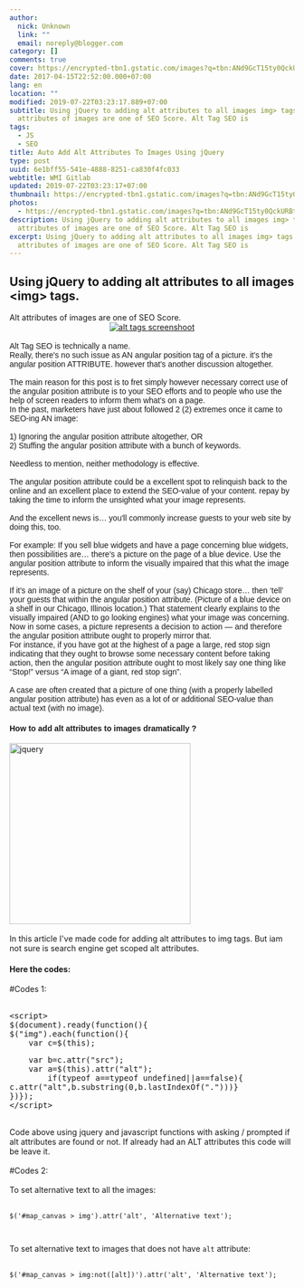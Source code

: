 ```yaml
---
author:
  nick: Unknown
  link: ""
  email: noreply@blogger.com
category: []
comments: true
cover: https://encrypted-tbn1.gstatic.com/images?q=tbn:ANd9GcT15ty0QckURBti5Zj3AddI7sOew19yh8zjKsfJC3Wlu0dFXd2rVQ
date: 2017-04-15T22:52:00.000+07:00
lang: en
location: ""
modified: 2019-07-22T03:23:17.889+07:00
subtitle: Using jQuery to adding alt attributes to all images img> tags. Alt
  attributes of images are one of SEO Score. Alt Tag SEO is
tags:
  - JS
  - SEO
title: Auto Add Alt Attributes To Images Using jQuery
type: post
uuid: 6e1bff55-541e-4888-8251-ca830f4fc033
webtitle: WMI Gitlab
updated: 2019-07-22T03:23:17+07:00
thumbnail: https://encrypted-tbn1.gstatic.com/images?q=tbn:ANd9GcT15ty0QckURBti5Zj3AddI7sOew19yh8zjKsfJC3Wlu0dFXd2rVQ
photos:
  - https://encrypted-tbn1.gstatic.com/images?q=tbn:ANd9GcT15ty0QckURBti5Zj3AddI7sOew19yh8zjKsfJC3Wlu0dFXd2rVQ
description: Using jQuery to adding alt attributes to all images img> tags. Alt
  attributes of images are one of SEO Score. Alt Tag SEO is
excerpt: Using jQuery to adding alt attributes to all images img> tags. Alt
  attributes of images are one of SEO Score. Alt Tag SEO is
---
```


<div dir="ltr" style="text-align: left;" trbidi="on"><h2>    Using jQuery to adding alt attributes to all images &lt;img&gt; tags. </h2>Alt attributes of images are one of SEO Score. <br><div class="separator" style="clear: both; text-align: center;"><a href="https://encrypted-tbn1.gstatic.com/images?q=tbn:ANd9GcT15ty0QckURBti5Zj3AddI7sOew19yh8zjKsfJC3Wlu0dFXd2rVQ" imageanchor="1" style="margin-left: 1em; margin-right: 1em;" rel="noopener noreferer nofollow"><img alt="alt tags screenshoot" border="0" src="https://encrypted-tbn1.gstatic.com/images?q=tbn:ANd9GcT15ty0QckURBti5Zj3AddI7sOew19yh8zjKsfJC3Wlu0dFXd2rVQ" title="alt tags screenshoot"></a></div><br><div style="font-family: Arial, Helvetica, sans-serif;"><span style="font-family: &quot;arial&quot; , &quot;helvetica&quot; , sans-serif;">Alt Tag SEO is technically a name.</span><br><span style="font-family: &quot;arial&quot; , &quot;helvetica&quot; , sans-serif;">Really, there's no such issue as AN angular position tag of a picture. it's the angular position ATTRIBUTE. however that's another discussion altogether.</span><br><span style="font-family: &quot;arial&quot; , &quot;helvetica&quot; , sans-serif;"><br></span><span style="font-family: &quot;arial&quot; , &quot;helvetica&quot; , sans-serif;">The main reason for this post is to fret simply however necessary correct use of the angular position attribute is to your SEO efforts and to people who use the help of screen readers to inform them what's on a page.</span><br><span style="font-family: &quot;arial&quot; , &quot;helvetica&quot; , sans-serif;">In the past, marketers have just about followed 2 (2) extremes once it came to SEO-ing AN image:</span><br><span style="font-family: &quot;arial&quot; , &quot;helvetica&quot; , sans-serif;"><br></span><span style="font-family: &quot;arial&quot; , &quot;helvetica&quot; , sans-serif;">1) Ignoring the angular position attribute altogether, OR</span><br><span style="font-family: &quot;arial&quot; , &quot;helvetica&quot; , sans-serif;">2) Stuffing the angular position attribute with a bunch of keywords.</span><br><span style="font-family: &quot;arial&quot; , &quot;helvetica&quot; , sans-serif;"><br></span><span style="font-family: &quot;arial&quot; , &quot;helvetica&quot; , sans-serif;">Needless to mention, neither methodology is effective.</span><br><span style="font-family: &quot;arial&quot; , &quot;helvetica&quot; , sans-serif;"><br></span><span style="font-family: &quot;arial&quot; , &quot;helvetica&quot; , sans-serif;">The angular position attribute could be a excellent spot to relinquish back to the online and an excellent place to extend the SEO-value of your content. repay by taking the time to inform the unsighted what your image represents.</span><br><span style="font-family: &quot;arial&quot; , &quot;helvetica&quot; , sans-serif;"><br></span><span style="font-family: &quot;arial&quot; , &quot;helvetica&quot; , sans-serif;">And the excellent news is… you'll commonly increase guests to your web site by doing this, too.</span><br><span style="font-family: &quot;arial&quot; , &quot;helvetica&quot; , sans-serif;"><br></span><span style="font-family: &quot;arial&quot; , &quot;helvetica&quot; , sans-serif;">For example: If you sell blue widgets and have a page concerning blue widgets, then possibilities are… there's a picture on the page of a blue device. Use the angular position attribute to inform the visually impaired that this what the image represents.</span><br><span style="font-family: &quot;arial&quot; , &quot;helvetica&quot; , sans-serif;"><br></span><span style="font-family: &quot;arial&quot; , &quot;helvetica&quot; , sans-serif;">If it's an image of a picture on the shelf of your (say) Chicago store… then ‘tell’ your guests that within the angular position attribute. (Picture of a blue device on a shelf in our Chicago, Illinois location.) That statement clearly explains to the visually impaired (AND to go looking engines) what your image was concerning.</span><br><span style="font-family: &quot;arial&quot; , &quot;helvetica&quot; , sans-serif;">Now in some cases, a picture represents a decision to action — and therefore the angular position attribute ought to properly mirror that.</span><br><span style="font-family: &quot;arial&quot; , &quot;helvetica&quot; , sans-serif;">For instance, if you have got at the highest of a page a large, red stop sign indicating that they ought to browse some necessary content before taking action, then the angular position attribute ought to most likely say one thing like “Stop!” versus “A image of a giant, red stop sign”.</span><br><span style="font-family: &quot;arial&quot; , &quot;helvetica&quot; , sans-serif;"><br></span><span style="font-family: &quot;arial&quot; , &quot;helvetica&quot; , sans-serif;">A case are often created that a picture of one thing (with a properly labelled angular position attribute) has even as a lot of or additional SEO-value than actual text (with no image).</span></div><h4 style="font-family: Arial, Helvetica, sans-serif; text-align: left;">How to add alt attributes to images dramatically ?</h4><div><img alt="jquery" height="320" src="https://encrypted-tbn1.gstatic.com/images?q=tbn:ANd9GcSb0MQpApk1AnCcliWTM687M3_IfAgAtydYlF6wyWUXWLg-czIn" title="jquery" width="320"></div><div><br></div>In this article I've made code for adding alt attributes to img tags. But     iam not sure is search engine get scoped alt attributes. <br><h4>    Here the codes: </h4><div></div><div>#Codes 1:     <br><br></div><pre>&lt;script&gt;<br>$(document).ready(function(){<br>$("img").each(function(){<br>    var c=$(this);</pre><pre>    var b=c.attr("src");<br>    var a=$(this).attr("alt");<br>        if(typeof a==typeof undefined||a==false){<br>c.attr("alt",b.substring(0,b.lastIndexOf(".")))}<br>})});<br>&lt;/script&gt;</pre><br>Code above using jquery and javascript functions with asking / prompted if     alt attributes are found or not. If already had an ALT attributes this code     will be leave it. <br><br><div></div><div>#Codes 2:     <br><br></div><div></div><div>To set alternative text to all the images:     <br><br><pre><code>$('#map_canvas &gt; img').attr('alt', 'Alternative text');</code></pre><pre><code><br></code></pre>To set alternative text to images that does not have <code>alt</code>        attribute:     <br><br><pre><code>$('#map_canvas &gt; img:not([alt])').attr('alt', 'Alternative text');</code></pre></div></div>
